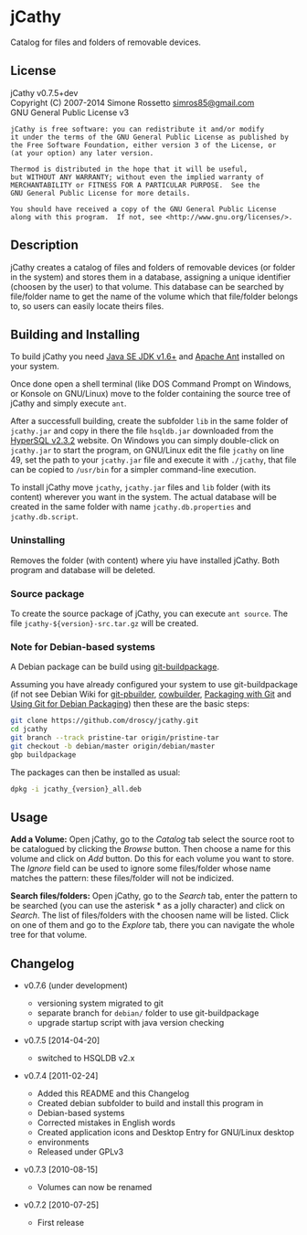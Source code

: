 # jCathy
Catalog for files and folders of removable devices.

## License
jCathy v0.7.5+dev<br/>
Copyright (C) 2007-2014 Simone Rossetto <simros85@gmail.com><br/>
GNU General Public License v3

    jCathy is free software: you can redistribute it and/or modify
    it under the terms of the GNU General Public License as published by
    the Free Software Foundation, either version 3 of the License, or
    (at your option) any later version.
    
    Thermod is distributed in the hope that it will be useful,
    but WITHOUT ANY WARRANTY; without even the implied warranty of
    MERCHANTABILITY or FITNESS FOR A PARTICULAR PURPOSE.  See the
    GNU General Public License for more details.
    
    You should have received a copy of the GNU General Public License
    along with this program.  If not, see <http://www.gnu.org/licenses/>.


## Description
jCathy creates a catalog of files and folders of removable devices
(or folder in the system) and stores them in a database, assigning a
unique identifier (choosen by the user) to that volume. This database
can be searched by file/folder name to get the name of the volume which
that file/folder belongs to, so users can easily locate theirs files.

## Building and Installing
To build jCathy you need [Java SE JDK v1.6+](http://www.oracle.com/technetwork/java/index.html)
and [Apache Ant](http://ant.apache.org/) installed on your system.

Once done open a shell terminal (like DOS Command Prompt on Windows, or
Konsole on GNU/Linux) move to the folder containing the source tree of
jCathy and simply execute `ant`.

After a successfull building, create the subfolder `lib` in the same folder
of `jcathy.jar` and copy in there the file `hsqldb.jar` downloaded from the
[HyperSQL v2.3.2](http://hsqldb.org/) website. On Windows you can simply
double-click on `jcathy.jar` to start the program, on GNU/Linux edit
the file `jcathy` on line 49, set the path to your `jcathy.jar` file and
execute it with `./jcathy`, that file can be copied to `/usr/bin` for a
simpler command-line execution.

To install jCathy move `jcathy`, `jcathy.jar` files and `lib` folder
(with its content) wherever you want in the system. The actual database will
be created in the same folder with name `jcathy.db.properties`
and `jcathy.db.script`.

### Uninstalling
Removes the folder (with content) where yiu have installed jCathy. Both program
and database will be deleted.

### Source package
To create the source package of jCathy, you can execute `ant source`.
The file `jcathy-${version}-src.tar.gz` will be created.

### Note for Debian-based systems
A Debian package can be build using
[git-buildpackage](https://honk.sigxcpu.org/piki/projects/git-buildpackage/).

Assuming you have already configured your system to use git-buildpackage
(if not see Debian Wiki for [git-pbuilder](https://wiki.debian.org/git-pbuilder),
[cowbuilder](https://wiki.debian.org/cowbuilder),
[Packaging with Git](https://wiki.debian.org/PackagingWithGit) and
[Using Git for Debian Packaging](https://www.eyrie.org/~eagle/notes/debian/git.html))
then these are the basic steps:

```bash
git clone https://github.com/droscy/jcathy.git
cd jcathy
git branch --track pristine-tar origin/pristine-tar
git checkout -b debian/master origin/debian/master
gbp buildpackage
```

The packages can then be installed as usual:

```bash
dpkg -i jcathy_{version}_all.deb
```

## Usage
**Add a Volume:**
  Open jCathy, go to the *Catalog* tab select the source root to be catalogued
  by clicking the *Browse* button. Then choose a name for this volume and
  click on *Add* button. Do this for each volume you want to store.
  The *Ignore* field can be used to ignore some files/folder whose name
  matches the pattern: these files/folder will not be indicized.

**Search files/folders:**
  Open jCathy, go to the *Search* tab, enter the pattern to be searched (you
  can use the asterisk * as a jolly character) and click on *Search*. The list
  of files/folders with the choosen name will be listed. Click on one of them
  and go to the *Explore* tab, there you can navigate the whole tree for that
  volume.

## Changelog
* v0.7.6 (under development)

  - versioning system migrated to git
  - separate branch for `debian/` folder to use git-buildpackage
  - upgrade startup script with java version checking

* v0.7.5 [2014-04-20]

  - switched to HSQLDB v2.x

* v0.7.4 [2011-02-24]

  - Added this README and this Changelog
  - Created debian subfolder to build and install this program in
  - Debian-based systems
  - Corrected mistakes in English words
  - Created application icons and Desktop Entry for GNU/Linux desktop
  - environments
  - Released under GPLv3

* v0.7.3 [2010-08-15]

  - Volumes can now be renamed

* v0.7.2 [2010-07-25]

  - First release
